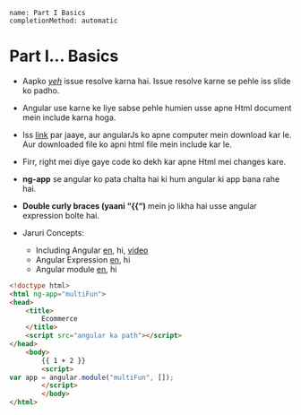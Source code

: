 ```ngMeta
name: Part I Basics
completionMethod: automatic
```
# Part I...  Basics
- Aapko _[yeh](https://github.com/vidur149/angular-multifunctional/issues/1)_ issue resolve karna hai. Issue resolve karne se pehle iss slide ko padho.

- Angular use karne ke liye sabse pehle humien usse apne Html document mein include karna hoga.

- Iss [link](https://angularjs.org/) par jaaye, aur angularJs ko apne computer mein download kar le. Aur downloaded file ko apni html file mein include kar le.

- Firr, right mei diye gaye code ko dekh kar apne Html mei changes kare.

- **ng-app** se angular ko pata chalta hai ki hum angular ki app bana rahe hai.

- **Double curly braces (yaani “{{“)** mein jo likha hai usse angular expression bolte hai.

- Jaruri Concepts:
    - Including Angular [en](http://fdietz.github.io/recipes-with-angular-js/introduction/including-the-angular-library-code-in-an-html-page.html
), hi, [video](https://egghead.io/lessons/first-step-adding-to-project)  
    - Angular Expression [en](https://www.w3schools.com/angular/angular_expressions.asp), hi  
    - Angular module  [en](https://www.w3schools.com/angular/angular_modules.asp), hi  

```html
<!doctype html>
<html ng-app="multiFun">
<head>
	<title>
        Ecommerce
    </title>
    <script src="angular ka path"></script>
</head>
    <body>
	    {{ 1 + 2 }}
	    <script>
var app = angular.module("multiFun", []);
        </script>
        </body>
</html>
```